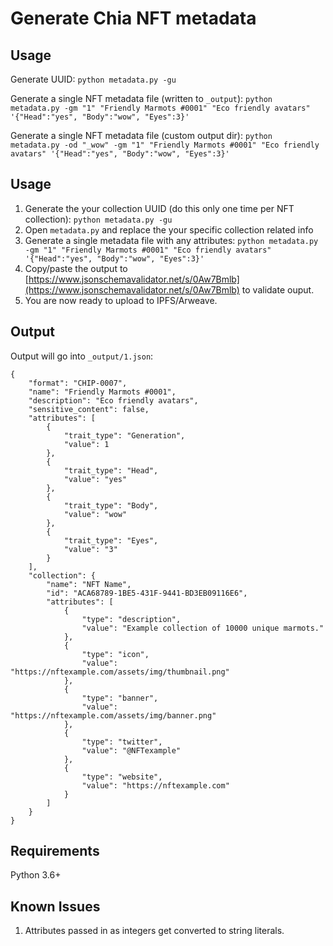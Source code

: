 # Generate Chia NFT metadata

## Usage

Generate UUID:
`python metadata.py -gu`

Generate a single NFT metadata file (written to `_output`):
`python metadata.py -gm "1" "Friendly Marmots #0001" "Eco friendly avatars" '{"Head":"yes", "Body":"wow", "Eyes":3}'`

Generate a single NFT metadata file (custom output dir):
`python metadata.py -od "_wow" -gm "1" "Friendly Marmots #0001" "Eco friendly avatars" '{"Head":"yes", "Body":"wow", "Eyes":3}'`

## Usage

1. Generate the your collection UUID (do this only one time per NFT collection): `python metadata.py -gu`
1. Open `metadata.py` and replace the your specific collection related info
1. Generate a single metadata file with any attributes: `python metadata.py -gm "1" "Friendly Marmots #0001" "Eco friendly avatars" '{"Head":"yes", "Body":"wow", "Eyes":3}'`
1. Copy/paste the output to [https://www.jsonschemavalidator.net/s/0Aw7Bmlb](https://www.jsonschemavalidator.net/s/0Aw7Bmlb) to validate ouput.
1. You are now ready to upload to IPFS/Arweave.

## Output

Output will go into `_output/1.json`:
```
{
    "format": "CHIP-0007",
    "name": "Friendly Marmots #0001",
    "description": "Eco friendly avatars",
    "sensitive_content": false,
    "attributes": [
        {
            "trait_type": "Generation",
            "value": 1
        },
        {
            "trait_type": "Head",
            "value": "yes"
        },
        {
            "trait_type": "Body",
            "value": "wow"
        },
        {
            "trait_type": "Eyes",
            "value": "3"
        }
    ],
    "collection": {
        "name": "NFT Name",
        "id": "ACA68789-1BE5-431F-9441-BD3EB09116E6",
        "attributes": [
            {
                "type": "description",
                "value": "Example collection of 10000 unique marmots."
            },
            {
                "type": "icon",
                "value": "https://nftexample.com/assets/img/thumbnail.png"
            },
            {
                "type": "banner",
                "value": "https://nftexample.com/assets/img/banner.png"
            },
            {
                "type": "twitter",
                "value": "@NFTexample"
            },
            {
                "type": "website",
                "value": "https://nftexample.com"
            }
        ]
    }
}
```
## Requirements

Python 3.6+

## Known Issues

1. Attributes passed in as integers get converted to string literals.